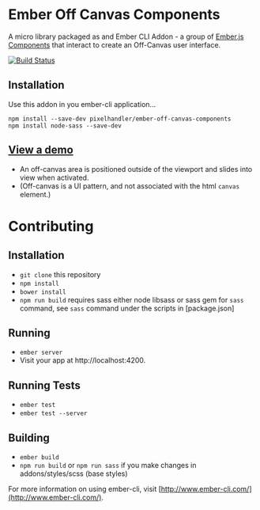 # Ember Off Canvas Components

A micro library packaged as and Ember CLI Addon - a group of [Ember.js Components] that interact to create an Off-Canvas
user interface.

[![Build Status](https://travis-ci.org/pixelhandler/ember-off-canvas-components.svg?branch=v0.1.0)](https://travis-ci.org/pixelhandler/ember-off-canvas-components)

## Installation

Use this addon in you ember-cli application...

    npm install --save-dev pixelhandler/ember-off-canvas-components
    npm install node-sass --save-dev

## [View a demo][demo]

* An off-canvas area is positioned outside of the viewport and slides into view when activated. 
* (Off-canvas is a UI pattern, and not associated with the html `canvas` element.)

[Ember.js Components]: http://emberjs.com/guides/components/ 
[demo]: http://pixelhandler.github.io/ember-off-canvas-components/


# Contributing

## Installation

* `git clone` this repository
* `npm install`
* `bower install`
* `npm run build` requires sass either node libsass or sass gem for
  `sass` command, see `sass` command under the scripts in [package.json]

## Running

* `ember server`
* Visit your app at http://localhost:4200.

## Running Tests

* `ember test`
* `ember test --server`

## Building

* `ember build`
* `npm run build` or `npm run sass` if you make changes in
  addons/styles/scss (base styles)

For more information on using ember-cli, visit [http://www.ember-cli.com/](http://www.ember-cli.com/).
